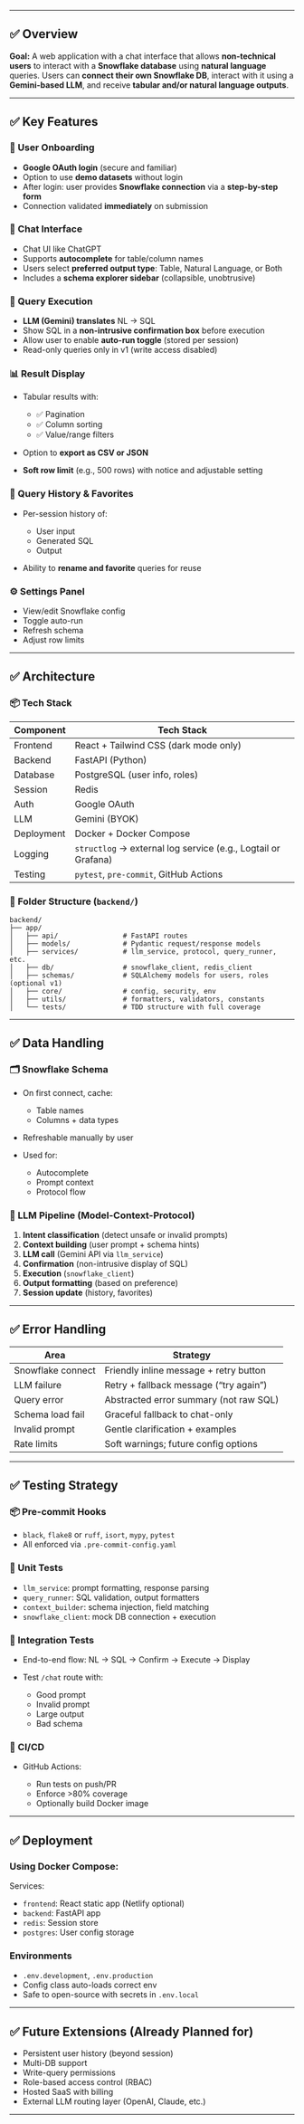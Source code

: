 
---

## ✅ Overview

**Goal:** A web application with a chat interface that allows **non-technical users** to interact with a **Snowflake database** using **natural language** queries.
Users can **connect their own Snowflake DB**, interact with it using a **Gemini-based LLM**, and receive **tabular and/or natural language outputs**.

---

## ✅ Key Features

### 👤 User Onboarding

* **Google OAuth login** (secure and familiar)
* Option to use **demo datasets** without login
* After login: user provides **Snowflake connection** via a **step-by-step form**
* Connection validated **immediately** on submission

### 💬 Chat Interface

* Chat UI like ChatGPT
* Supports **autocomplete** for table/column names
* Users select **preferred output type**: Table, Natural Language, or Both
* Includes a **schema explorer sidebar** (collapsible, unobtrusive)

### 🔐 Query Execution

* **LLM (Gemini) translates** NL → SQL
* Show SQL in a **non-intrusive confirmation box** before execution
* Allow user to enable **auto-run toggle** (stored per session)
* Read-only queries only in v1 (write access disabled)

### 📊 Result Display

* Tabular results with:

  * ✅ Pagination
  * ✅ Column sorting
  * ✅ Value/range filters
* Option to **export as CSV or JSON**
* **Soft row limit** (e.g., 500 rows) with notice and adjustable setting

### 🧠 Query History & Favorites

* Per-session history of:

  * User input
  * Generated SQL
  * Output
* Ability to **rename and favorite** queries for reuse

### ⚙️ Settings Panel

* View/edit Snowflake config
* Toggle auto-run
* Refresh schema
* Adjust row limits

---

## ✅ Architecture

### 📦 Tech Stack

| Component  | Tech Stack                                                    |
| ---------- | ------------------------------------------------------------- |
| Frontend   | React + Tailwind CSS (dark mode only)                         |
| Backend    | FastAPI (Python)                                              |
| Database   | PostgreSQL (user info, roles)                                 |
| Session    | Redis                                                         |
| Auth       | Google OAuth                                                  |
| LLM        | Gemini (BYOK)                                                 |
| Deployment | Docker + Docker Compose                                       |
| Logging    | `structlog` → external log service (e.g., Logtail or Grafana) |
| Testing    | `pytest`, `pre-commit`, GitHub Actions                        |

### 🔧 Folder Structure (`backend/`)

```
backend/
├── app/
│   ├── api/                # FastAPI routes
│   ├── models/             # Pydantic request/response models
│   ├── services/           # llm_service, protocol, query_runner, etc.
│   ├── db/                 # snowflake_client, redis_client
│   ├── schemas/            # SQLAlchemy models for users, roles (optional v1)
│   ├── core/               # config, security, env
│   ├── utils/              # formatters, validators, constants
│   └── tests/              # TDD structure with full coverage
```

---

## ✅ Data Handling

### 🗂️ Snowflake Schema

* On first connect, cache:

  * Table names
  * Columns + data types
* Refreshable manually by user
* Used for:

  * Autocomplete
  * Prompt context
  * Protocol flow

### 💬 LLM Pipeline (Model-Context-Protocol)

1. **Intent classification** (detect unsafe or invalid prompts)
2. **Context building** (user prompt + schema hints)
3. **LLM call** (Gemini API via `llm_service`)
4. **Confirmation** (non-intrusive display of SQL)
5. **Execution** (`snowflake_client`)
6. **Output formatting** (based on preference)
7. **Session update** (history, favorites)

---

## ✅ Error Handling

| Area              | Strategy                               |
| ----------------- | -------------------------------------- |
| Snowflake connect | Friendly inline message + retry button |
| LLM failure       | Retry + fallback message (“try again”) |
| Query error       | Abstracted error summary (not raw SQL) |
| Schema load fail  | Graceful fallback to chat-only         |
| Invalid prompt    | Gentle clarification + examples        |
| Rate limits       | Soft warnings; future config options   |

---

## ✅ Testing Strategy

### 📦 Pre-commit Hooks

* `black`, `flake8` or `ruff`, `isort`, `mypy`, `pytest`
* All enforced via `.pre-commit-config.yaml`

### 🧪 Unit Tests

* `llm_service`: prompt formatting, response parsing
* `query_runner`: SQL validation, output formatters
* `context_builder`: schema injection, field matching
* `snowflake_client`: mock DB connection + execution

### 🔁 Integration Tests

* End-to-end flow: NL → SQL → Confirm → Execute → Display
* Test `/chat` route with:

  * Good prompt
  * Invalid prompt
  * Large output
  * Bad schema

### 🔄 CI/CD

* GitHub Actions:

  * Run tests on push/PR
  * Enforce >80% coverage
  * Optionally build Docker image

---

## ✅ Deployment

### Using Docker Compose:

Services:

* `frontend`: React static app (Netlify optional)
* `backend`: FastAPI app
* `redis`: Session store
* `postgres`: User config storage

### Environments

* `.env.development`, `.env.production`
* Config class auto-loads correct env
* Safe to open-source with secrets in `.env.local`

---

## ✅ Future Extensions (Already Planned for)

* Persistent user history (beyond session)
* Multi-DB support
* Write-query permissions
* Role-based access control (RBAC)
* Hosted SaaS with billing
* External LLM routing layer (OpenAI, Claude, etc.)

---
